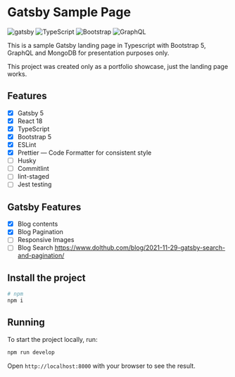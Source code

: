 # Gatsby Sample Page

![gatsby](https://img.shields.io/badge/Gatsby-663399?style=for-the-badge&logo=gatsby&logoColor=white)
![TypeScript](https://img.shields.io/badge/TypeScript-007ACC?style=for-the-badge&logo=typescript&logoColor=white)
![Bootstrap](https://img.shields.io/badge/Bootstrap-563D7C?style=for-the-badge&logo=bootstrap&logoColor=white)
![GraphQL](https://img.shields.io/badge/-GraphQL-E10098?style=for-the-badge&logo=graphql&logoColor=white)

This is a sample Gatsby landing page in Typescript with Bootstrap 5, GraphQL and MongoDB for presentation purposes only.

This project was created only as a portfolio showcase, just the landing page works.

## Features

- [x] Gatsby 5
- [x] React 18
- [x] TypeScript
- [x] Bootstrap 5
- [x] ESLint
- [x] Prettier — Code Formatter for consistent style
- [ ] Husky
- [ ] Commitlint
- [ ] lint-staged
- [ ] Jest testing

## Gatsby Features

- [x] Blog contents
- [x] Blog Pagination
- [ ] Responsive Images
- [ ] Blog Search <https://www.dolthub.com/blog/2021-11-29-gatsby-search-and-pagination/>

## Install the project

```sh
# npm
npm i
```

## Running

To start the project locally, run:

```sh
npm run develop
```

Open `http://localhost:8000` with your browser to see the result.
